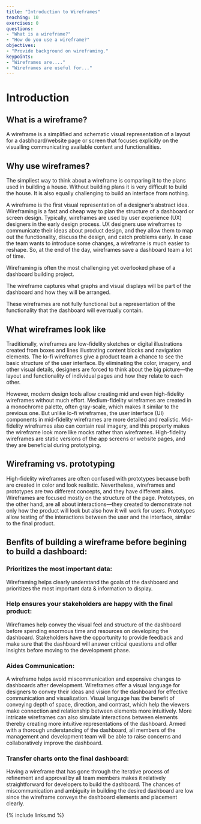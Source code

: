 ```yaml
---
title: "Introduction to Wireframes"
teaching: 10
exercises: 0
questions:
- "What is a wireframe?"
- "How do you use a wireframe?"
objectives:
- "Provide background on wireframing."
keypoints:
- "Wireframes are...."
- "Wireframes are useful for..." 
---
```



# Introduction

## What is a wireframe?

A wireframe is a simplified and schematic visual representation of a layout for a dasbhoard/website page or screen that focuses explicitly on the visualling communicating available content and functionalities.


## Why use wireframes?

The simpliest way to think about a wireframe is comparing it to the plans used in building a house. Without building plans it is very difficult to build the house. It is also equally challenging to build an interface from nothing. 

A wireframe is the first visual representation of a designer’s abstract idea. Wireframing is a fast and cheap way to plan the structure of a dashboard or screen design. Typically, wireframes are used by user experience (UX) designers in the early design process. UX designers use wireframes to communicate their ideas about product design, and they allow them to map out the functionality, discuss the design, and catch problems early. In case the team wants to introduce some changes, a wireframe is much easier to reshape. So, at the end of the day, wireframes save a dashboard team a lot of time.

Wireframing is often the most challenging yet overlooked phase of a dashboard building project. 

The wireframe captures what graphs and visual displays will be part of the dashboard and how they will be arranged. 

These wireframes are not fully functional but a representation of the functionality that the dashboard will eventually contain.

## What wireframes look like

Traditionally, wireframes are low-fidelity sketches or digital illustrations created from boxes and lines illustrating content blocks and navigation elements. The lo-fi wireframes give a product team a chance to see the basic structure of the user interface. By eliminating the color, imagery, and other visual details, designers are forced to think about the big picture—the layout and functionality of individual pages and how they relate to each other.

However, modern design tools allow creating mid and even high-fidelity wireframes without much effort. Medium-fidelity wireframes are created in a monochrome palette, often gray-scale, which makes it similar to the previous one. But unlike lo-fi wireframes, the user interface (UI) components in mid-fidelity wireframes are more detailed and realistic. Mid-fidelity wireframes also can contain real imagery, and this property makes the wireframe look more like mocks rather than wireframes. High-fidelity wireframes are static versions of the app screens or website pages, and they are beneficial during prototyping.

## Wireframing vs. prototyping

High-fidelity wireframes are often confused with prototypes because both are created in color and look realistic. Nevertheless, wireframes and prototypes are two different concepts, and they have different aims. Wireframes are focused mostly on the structure of the page. Prototypes, on the other hand, are all about interactions—they created to demonstrate not only how the product will look but also how it will work for users. Prototypes allow testing of the interactions between the user and the interface, similar to the final product.

## Benfits of building a wireframe before begining to build a dashboard:

### Prioritizes the most important data: 

Wireframing helps clearly understand the goals of the dashboard and prioritizes the most important data & information to display.

### Help ensures your stakeholders are happy with the final product: 

Wireframes help convey the visual feel and structure of the dashboard before spending enormous time and resources on developing the dashboard. Stakeholders have the opportunity to provide feedback and make sure that the dashboard will answer critical questions and offer insights before moving to the development phase.

### Aides Communication: 

A wireframe helps avoid miscommunication and expensive changes to dashboards after development. Wireframes offer a visual language for designers to convey their ideas and vision for the dashboard for effective communication and visualization. Visual language has the benefit of conveying depth of space, direction, and contrast, which help the viewers make connection and relationship between elements more intuitively. More intricate wireframes can also simulate interactions between elements thereby creating more intuitive representations of the dashboard. Armed with a thorough understanding of the dashboard, all members of the management and development team will be able to raise concerns and collaboratively improve the dashboard.

### Transfer charts onto the final dashboard: 

Having a wireframe that has gone through the iterative process of refinement and approval by all team members makes it relatively straightforward for developers to build the dashboard. The chances of miscommunication and ambiguity in building the desired dashboard are low since the wireframe conveys the dashboard elements and placement clearly.


{% include links.md %}
